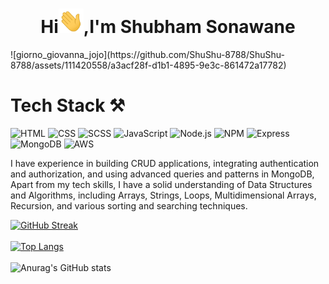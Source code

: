 <h1 align="center">Hi<img src="https://raw.githubusercontent.com/benbahrenburg/benbahrenburg/main/assets/wave.gif" width="40" alt="Boy's in Jacket">,I'm Shubham Sonawane</h1>
![giorno_giovanna_jojo](https://github.com/ShuShu-8788/ShuShu-8788/assets/111420558/a3acf28f-d1b1-4895-9e3c-861472a17782)

<h1>Tech Stack ⚒️</h1>

![HTML](https://img.shields.io/badge/-HTML-323795?style=flat-square&logo=html5&logoColor=white)
![CSS](https://img.shields.io/badge/-CSS-323795?style=flat-square&logo=css3&logoColor=white)
![SCSS](https://img.shields.io/badge/-SCSS-323795?style=flat-square&logo=sass&logoColor=white)
![JavaScript](https://img.shields.io/badge/-JavaScript-323795?style=flat-square&logo=javascript&logoColor=white)
![Node.js](https://img.shields.io/badge/-Node.js-323795?style=flat-square&logo=node.js&logoColor=white)
![NPM](https://img.shields.io/badge/-NPM-323795?style=flat-square&logo=npm&logoColor=white)
![Express](https://img.shields.io/badge/-Express-323795?style=flat-square&logo=express&logoColor=white)
![MongoDB](https://img.shields.io/badge/-MongoDB-323795?style=flat-square&logo=mongodb&logoColor=white)
![AWS](https://img.shields.io/badge/-AWS-323795?style=flat-square&logo=amazon-aws&logoColor=white)

I have experience in building CRUD applications, integrating authentication and authorization, and using advanced queries and patterns in MongoDB,
Apart from my tech skills, I have a solid understanding of Data Structures and Algorithms, including Arrays, Strings, Loops, Multidimensional Arrays, Recursion, and various sorting and searching techniques.


[![GitHub Streak](https://streak-stats.demolab.com/?user=ShuShu-8788&theme=tokyonight-duo)](https://git.io/streak-stats)
<br><br>
[![Top Langs](https://github-readme-stats.vercel.app/api/top-langs/?username=ShuShu-8788&layout=compact&theme=tokyonight)](https://github.com/anuraghazra/github-readme-stats)
<br><br>
![Anurag's GitHub stats](https://github-readme-stats.vercel.app/api?username=ShuShu-8788&show_icons=true&theme=tokyonight)
